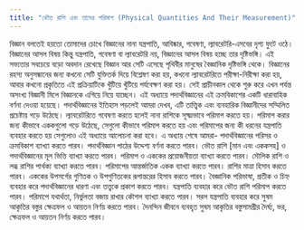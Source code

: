 ```yaml
---
title: "ভৌত রাশি এবং তাদের পরিমাপ (Physical Quantities And Their Measurement)"
---
```

বিজ্ঞান বলতেই হয়তো তোমাদের চোখে বিজ্ঞানের নানা যন্ত্রপাতি, আবিষ্কার, গবেষণা, ল্যাবরেটরি-এসবের দৃশ্য ফুটে ওঠে। বিজ্ঞানের আসল বিষয় কিন্তু যন্ত্রপাতি, গবেষণা বা ল্যাবরেটরি নয়, বিজ্ঞানের আসল বিষয় হচ্ছে তার দৃষ্টিভঙ্গি। এই সভ্যতার সবচেয়ে বড়ো অবদান রেখেছে বিজ্ঞান আর সেটি এসেছে পৃথিবীর মানুষের বৈজ্ঞানিক দৃষ্টিভঙ্গি থেকে। বিজ্ঞানের রহস্য অনুসন্ধানের জন্য কখনো সেটি যুক্তিতর্ক দিয়ে বিশ্লেষণ করা হয়, কখনো ল্যাবরেটরিতে পরীক্ষা-নিরীক্ষা করা হয়, আবার কখনো প্রকৃতিতে এই প্রক্রিয়াটিকে খুঁটিয়ে খুঁটিয়ে পর্যবেক্ষণ করা হয়। সেই প্রাচীনকাল থেকে শুরু করে এখন পর্যন্ত অসংখ্য বিজ্ঞানী মিলে বিজ্ঞানকে এগিয়ে নিয়ে যাচ্ছেন। এই অধ্যায়ে পদার্থবিজ্ঞানের এই ক্রমবিকাশের একটি ধারাবাহিক বর্ণনা দেওয়া হয়েছে।
পদার্থবিজ্ঞানের ইতিহাস পড়লেই আমরা দেখব, এটি তাত্ত্বিক এবং ব্যবহারিক বিজ্ঞানীদের সম্মিলিত প্রচেষ্টায় গড়ে উঠেছে। ল্যাবরেটরিতে গবেষণা করতে হলেই নানা রাশিকে সূক্ষ্মভাবে পরিমাপ করতে হয়। পরিমাপ করার জন্য কীভাবে এককগুলো গড়ে উঠেছে, সেগুলো কীভাবে পরিমাপ করতে হয় এবং পরিমাপের জন্য কী ধরনের যন্ত্রপাতি ব্যবহার করতে হয় সেগুলোও এই অধ্যায়ে আলোচনা করা হবে।
এ অধ্যায় শেষে আমরা-
পদার্থবিজ্ঞানের পরিসর ও ক্রমবিকাশ ব্যাখ্যা করতে পারব।
পদার্থবিজ্ঞান পাঠের উদ্দেশ্য বর্ণনা করতে পারব।
ভৌত রাশি [মান এবং এককসহ] ও পদার্থবিজ্ঞানের মূল ভিত্তি ব্যাখ্যা করতে পারব।
পরিমাপ ও এককের প্রয়োজনীয়তা ব্যাখ্যা করতে পারব।
মৌলিক রাশি ও লব্ধ রাশির পার্থক্য ব্যাখ্যা করতে পারব।
পরিমাপের আন্তর্জাতিক একক ব্যাখ্যা করতে পারব।
রাশির মাত্রা হিসাব করতে পারব।
এককের উপসর্গের গুণিতক ও উপগুণিতকের রূপান্তরের হিসাব করতে পারব। বৈজ্ঞানিক পরিভাষা, প্রতীক ও চিহ্ন ব্যবহার করে পদার্থবিজ্ঞানের ধারণা এবং তত্ত্বকে প্রকাশ করতে পারব।
যন্ত্রপাতি ব্যবহার করে ভৌত রাশি পরিমাপ করতে পারব।
পরিমাপে যথার্থতা, নির্ভুলতা বজায় রাখার কৌশল ব্যাখ্যা করতে পারব।
সরল যন্ত্রপাতি ব্যবহার করে সুষম আকৃতির বস্তুর ক্ষেত্রফল ও আয়তন নির্ণয় করতে পারব।
দৈনন্দিন জীবনে ব্যবহৃত সুষম আকৃতির বস্তুসামগ্রীর দৈর্ঘ্য, ভর, ক্ষেত্রফল ও আয়তন নির্ণয় করতে পারব।